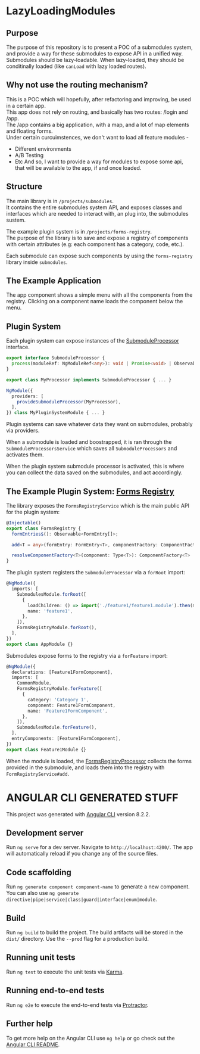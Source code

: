# LazyLoadingModules

## Purpose

The purpose of this repository is to present a POC of a submodules system, and provide a way for these submodules to expose API in a unified way.
Submodules should be lazy-loadable. When lazy-loaded, they should be conditinally loaded (like `canLoad` with lazy loaded routes).

## Why not use the routing mechanism?

This is a POC which will hopefully, after refactoring and improving, be used in a certain app.  
This app does not rely on routing, and basically has two routes: /login and /app.  
The /app contains a big application, with a map, and a lot of map elements and floating forms.  
Under certain curcuimstences, we don't want to load all feature modules -

- Different environments
- A/B Testing
- Etc
  And so, I want to provide a way for modules to expose some api, that will be available to the app, if and once loaded.

## Structure

The main library is in `/projects/submodules`.  
It contains the entire submodules system API, and exposes classes and interfaces which are needed to interact with, an plug into, the submodules sustem.

The example plugin system is in `/projects/forms-registry`.  
The purpose of the library is to save and expose a registry of components with certain attributes (e.g: each component has a category, code, etc.).

Each submodule can expose such components by using the `forms-registry` library inside `submodules`.

## The Example Application

The app component shows a simple menu with all the components from the registry.
Clicking on a component name loads the component below the menu.

## Plugin System

Each plugin system can expose instances of the [SubmoduleProcessor](projects/submodules/src/lib/interfaces.ts#18) interface.

```typescript
export interface SubmoduleProcessor {
  process(moduleRef: NgModuleRef<any>): void | Promise<void> | Observable<void>;
}

export class MyProcessor implements SubmoduleProcessor { ... }

NgModule({
  providers: [
    provideSubmoduleProcessor(MyProcessor),
  ],
}) class MyPluginSystemModule { ... }
```

Plugin systems can save whatever data they want on submodules, probably via providers.

When a submodule is loaded and boostrapped, it is ran through the `SubmoduleProcessorsService` which saves all `SubmoduleProcessors` and activates them.

When the plugin system submodule processor is activated, this is where you can collect the data saved on the submodules, and act accordingly.

## The Example Plugin System: [Forms Registry](/projects/forms-registry)

The library exposes the `FormsRegistryService` which is the main public API for the plugin system:

```typescript
@Injectable()
export class FormsRegistry {
  formEntries$(): Observable<FormEntry[]>;

  add<T = any>(formEntry: FormEntry<T>, componentFactory: ComponentFactory<T>): void;

  resolveComponentFactory<T>(component: Type<T>): ComponentFactory<T> | null;
}
```

The plugin system registers the `SubmoduleProcessor` via a `forRoot` import:

```typescript
@NgModule({
  imports: [
    SubmodulesModule.forRoot([
      {
        loadChildren: () => import('./feature1/feature1.module').then(m => m.Feature1Module),
        name: 'feature1',
      },
    ]),
    FormsRegistryModule.forRoot(),
  ],
})
export class AppModule {}
```

Submodules expose forms to the registry via a `forFeature` import:

```typescript
@NgModule({
  declarations: [Feature1FormComponent],
  imports: [
    CommonModule,
    FormsRegistryModule.forFeature([
      {
        category: 'Category 1',
        component: Feature1FormComponent,
        name: 'Feature1FormComponent',
      },
    ]),
    SubmodulesModule.forFeature(),
  ],
  entryComponents: [Feature1FormComponent],
})
export class Feature1Module {}
```

When the module is loaded, the [FormsRegistryProcessor](projects/forms-registry/src/lib/forms-registry-processor.service.ts) collects the forms provided in the submodule, and loads them into the registry with `FormRegistryService#add`.

# ANGULAR CLI GENERATED STUFF

This project was generated with [Angular CLI](https://github.com/angular/angular-cli) version 8.2.2.

## Development server

Run `ng serve` for a dev server. Navigate to `http://localhost:4200/`. The app will automatically reload if you change any of the source files.

## Code scaffolding

Run `ng generate component component-name` to generate a new component. You can also use `ng generate directive|pipe|service|class|guard|interface|enum|module`.

## Build

Run `ng build` to build the project. The build artifacts will be stored in the `dist/` directory. Use the `--prod` flag for a production build.

## Running unit tests

Run `ng test` to execute the unit tests via [Karma](https://karma-runner.github.io).

## Running end-to-end tests

Run `ng e2e` to execute the end-to-end tests via [Protractor](http://www.protractortest.org/).

## Further help

To get more help on the Angular CLI use `ng help` or go check out the [Angular CLI README](https://github.com/angular/angular-cli/blob/master/README.md).
